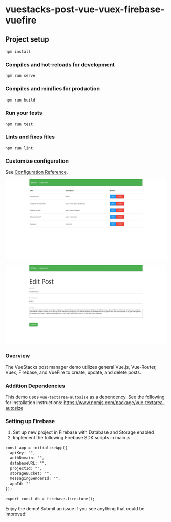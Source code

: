 # vuestacks-post-vue-vuex-firebase-vuefire

## Project setup
```
npm install
```

### Compiles and hot-reloads for development
```
npm run serve
```

### Compiles and minifies for production
```
npm run build
```

### Run your tests
```
npm run test
```

### Lints and fixes files
```
npm run lint
```

### Customize configuration
See [Configuration Reference](https://cli.vuejs.org/config/).

![alt text](https://raw.githubusercontent.com/jsfanatik/vuestacks-post-vue-vuex-firebase/master/src/assets/vuestacks-post1.JPG)

![alt text](https://raw.githubusercontent.com/jsfanatik/vuestacks-post-vue-vuex-firebase/master/src/assets/vuestacks-post2.JPG)

### Overview

The VueStacks post manager demo utilizes general Vue.js, Vue-Router, Vuex, Firebase, and VueFire to create, update, and delete posts.

### Addition Dependencies

This demo uses ```vue-textarea-autosize``` as a dependency. See the following for installation instructions: https://www.npmjs.com/package/vue-textarea-autosize

### Setting up Firebase

1) Set up new project in Firebase with Database and Storage enabled
2) Implement the following Firebase SDK scripts in main.js:
```
const app = initializeApp({
  apiKey: "",
  authDomain: "",
  databaseURL: "",
  projectId: "",
  storageBucket: "",
  messagingSenderId: "",
  appId: ""
});

export const db = firebase.firestore();
```
Enjoy the demo! Submit an issue if you see anything that could be improved!
